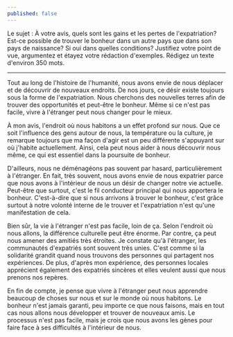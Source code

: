 ```yaml
---
published: false
---
```

Le sujet : À votre avis, quels sont les gains et les pertes de l'expatriation? Est-ce possible de trouver le bonheur dans un autre pays que dans son pays de naissance? Si oui dans quelles conditions? Justifiez votre point de vue, argumentez et étayez votre rédaction d'exemples. 
Rédigez un texte d'environ 350 mots.

---

Tout au long de l'histoire de l'humanité, nous avons envie de nous déplacer et de découvrir de nouveaux endroits. De nos jours, ce désir existe toujours sous la forme de l'expatriation. Nous cherchons des nouvelles terres afin de trouver des opportunités et peut-être le bonheur. Même si ce n'est pas facile, vivre à l'étranger peut nous changer pour le mieux.
 
À mon avis, l'endroit où nous habitons a un effet profond sur nous. Que ce soit l'influence des gens autour de nous, la température ou la culture, je remarque toujours que ma façon d'agir est un peu différente s'appuyant sur où j'habite actuellement. Ainsi, cela peut nous aider à nous découvrir nous même, ce qui est essentiel dans la poursuite de bonheur. 

D'ailleurs, nous ne déménagéons pas souvent par hasard, particulièrement à l'étranger. En fait, très souvent, nous avons envie de nous expatrier parce que nous avons à l'intérieur de nous un désir de changer notre vie actuelle. Peut-être que surtout, c'est le fil conducteur principal qui nous apportera le bonheur. C'est-à-dire que si nous arrivons à trouver le bonheur, c'est grâce surtout à notre volonté interne de le trouver et l'expatriation n'est qu'une manifestation de cela. 

Bien sûr, la vie à l'étranger n'est pas facile, loin de ça. Selon l'endroit où nous allons, la différence culturelle peut être énorme. Par contre, ça peut nous amener des amitiés très étroites. Je constate qu'à l'étranger, les communautés d'expatriés sont souvent très unies. C'est comme si la solidarité grandit quand nous trouvons des personnes qui partagent nos expériences. De plus, d'après mon expérience, des personnes locales apprécient également des expatriés sincères et elles veulent aussi que nous prenons nos repères.

En fin de compte, je pense que vivre à l'étranger peut nous apprendre beaucoup de choses sur nous et sur le monde où nous habitons. Le bonheur n'est jamais garanti, peu importe ce que nous faisons, mais en tout cas nous allons nous développer et trouver de nouveaux amis. Le processus n'est pas facile, mais je crois que nous avons les gènes pour faire face à ses difficultés à l'intérieur de nous.
